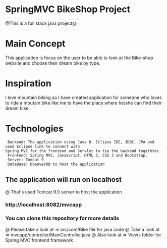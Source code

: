 # SpringMVC BikeShop Project #
@This is a full stack java project@

# Main Concept
  This application is focus on the user to be able to look at the Bike-shop website and choose their dream bike by type.
  
# Inspiration
I love mountain biking so I have created application for someone who loves to ride a moutain bike like me to have the place where he/she can find their dream bike. 
 

# Technologies 
     Backend: The application using Java 8, Eclipse IDE, JDBC, JPA and used Eclipse link to connect with                                     Spring MVC for the frontend and Servlet to tie the backend togethter.
     Frontend: Spring MVC, JavaScript, HTML 5, CSS 3 and Bootstrap.
     Server: Tomcat 9
     DataBase: DbeaverDB to host the application
   
## The application will run on localhost 
 @ That's used Tomcat 9.0 server to host the application
 
### http://localhost:8082/mvcapp 

### You can clone this repository for more details
   @ Please take a look at => src/com/Bike file for java code
   @ Take a look at => mvcapp/controller/MainController.java 
   @ Also look at => Views folder for Spring MVC frontend framework
   
